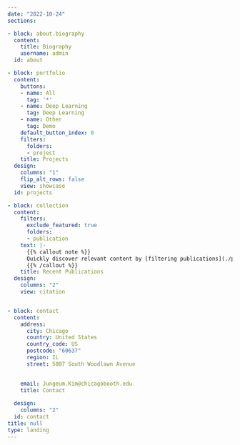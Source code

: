 ```yaml
---
date: "2022-10-24"
sections:

- block: about.biography
  content:
    title: Biography
    username: admin
  id: about

- block: portfolio
  content:
    buttons:
    - name: All
      tag: '*'
    - name: Deep Learning
      tag: Deep Learning
    - name: Other
      tag: Demo
    default_button_index: 0
    filters:
      folders:
      - project
    title: Projects
  design:
    columns: "1"
    flip_alt_rows: false
    view: showcase
  id: projects

- block: collection
  content:
    filters:
      exclude_featured: true
      folders:
      - publication
    text: |-
      {{% callout note %}}
      Quickly discover relevant content by [filtering publications](./publication/).
      {{% /callout %}}
    title: Recent Publications
  design:
    columns: "2"
    view: citation


- block: contact
  content:
    address:
      city: Chicago
      country: United States
      country_code: US
      postcode: "60637"
      region: IL
      street: 5807 South Woodlawn Avenue

    
    email: Jungeum.Kim@chicagobooth.edu
    title: Contact
    
  design:
    columns: "2"
  id: contact
title: null
type: landing
---
```

